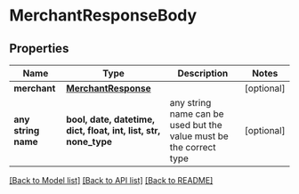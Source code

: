 # MerchantResponseBody


## Properties
Name | Type | Description | Notes
------------ | ------------- | ------------- | -------------
**merchant** | [**MerchantResponse**](MerchantResponse.md) |  | [optional] 
**any string name** | **bool, date, datetime, dict, float, int, list, str, none_type** | any string name can be used but the value must be the correct type | [optional]

[[Back to Model list]](../README.md#documentation-for-models) [[Back to API list]](../README.md#documentation-for-api-endpoints) [[Back to README]](../README.md)



